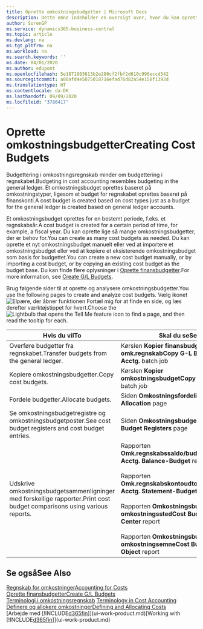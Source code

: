 ```yaml
---
title: Oprette omkostningsbudgetter | Microsoft Docs
description: Dette emne indeholder en oversigt over, hvor du kan oprette og analysere omkostningsbudgetter.
author: SorenGP
ms.service: dynamics365-business-central
ms.topic: article
ms.devlang: na
ms.tgt_pltfrm: na
ms.workload: na
ms.search.keywords: ''
ms.date: 04/01/2020
ms.author: edupont
ms.openlocfilehash: 5e1871083613b2e280cf2fbf2d610c996eccd542
ms.sourcegitcommit: a80afd4e5075018716efad76d82a54e158f1392d
ms.translationtype: HT
ms.contentlocale: da-DK
ms.lasthandoff: 09/09/2020
ms.locfileid: "3786417"
---
```

# <a name="creating-cost-budgets"></a><span data-ttu-id="d819a-103">Oprette omkostningsbudgetter</span><span class="sxs-lookup"><span data-stu-id="d819a-103">Creating Cost Budgets</span></span>
<span data-ttu-id="d819a-104">Budgettering i omkostningsregnskab minder om budgettering i regnskabet.</span><span class="sxs-lookup"><span data-stu-id="d819a-104">Budgeting in cost accounting resembles budgeting in the general ledger.</span></span> <span data-ttu-id="d819a-105">Et omkostningsbudget oprettes baseret på omkostningstyper, ligesom et budget for regnskabet oprettes baseret på finanskonti.</span><span class="sxs-lookup"><span data-stu-id="d819a-105">A cost budget is created based on cost types just as a budget for the general ledger is created based on general ledger accounts.</span></span>  

<span data-ttu-id="d819a-106">Et omkostningsbudget oprettes for en bestemt periode, f.eks. et regnskabsår.</span><span class="sxs-lookup"><span data-stu-id="d819a-106">A cost budget is created for a certain period of time, for example, a fiscal year.</span></span> <span data-ttu-id="d819a-107">Du kan oprette lige så mange omkostningsbudgetter, der er behov for.</span><span class="sxs-lookup"><span data-stu-id="d819a-107">You can create as many cost budgets as needed.</span></span> <span data-ttu-id="d819a-108">Du kan oprette et nyt omkostningsbudget manuelt eller ved at importere et omkostningsbudget eller ved at kopiere et eksisterende omkostningsbudget som basis for budgettet.</span><span class="sxs-lookup"><span data-stu-id="d819a-108">You can create a new cost budget manually, or by importing a cost budget, or by copying an existing cost budget as the budget base.</span></span> <span data-ttu-id="d819a-109">Du kan finde flere oplysninger i [Oprette finansbudgetter](finance-how-create-budgets.md).</span><span class="sxs-lookup"><span data-stu-id="d819a-109">For more information, see [Create G/L Budgets](finance-how-create-budgets.md).</span></span>

<span data-ttu-id="d819a-110">Brug følgende sider til at oprette og analysere omkostningsbudgetter.</span><span class="sxs-lookup"><span data-stu-id="d819a-110">You use the following pages to create and analyze cost budgets.</span></span> <span data-ttu-id="d819a-111">Vælg ikonet ![Elpære, der åbner funktionen Fortæl mig](media/ui-search/search_small.png "Fortæl mig, hvad du vil foretage dig") for at finde en side, og læs derefter værktøjstippet for hvert.</span><span class="sxs-lookup"><span data-stu-id="d819a-111">Choose the ![Lightbulb that opens the Tell Me feature](media/ui-search/search_small.png "Tell me what you want to do") icon to find a page, and then read the tooltip for each.</span></span>

|<span data-ttu-id="d819a-112">Hvis du vil</span><span class="sxs-lookup"><span data-stu-id="d819a-112">To</span></span>|<span data-ttu-id="d819a-113">Skal du se</span><span class="sxs-lookup"><span data-stu-id="d819a-113">See</span></span>|  
|--------|---------|  
|<span data-ttu-id="d819a-114">Overføre budgetter fra regnskabet.</span><span class="sxs-lookup"><span data-stu-id="d819a-114">Transfer budgets from the general ledger.</span></span>|<span data-ttu-id="d819a-115">Kørslen **Kopier finansbudget til omk.regnskab**</span><span class="sxs-lookup"><span data-stu-id="d819a-115">**Copy G-L Budget to Cost Acctg.** batch job</span></span>|  
|<span data-ttu-id="d819a-116">Kopiere omkostningsbudgetter.</span><span class="sxs-lookup"><span data-stu-id="d819a-116">Copy cost budgets.</span></span>|<span data-ttu-id="d819a-117">Kørslen **Kopier omkostningsbudget**</span><span class="sxs-lookup"><span data-stu-id="d819a-117">**Copy Cost Budget** batch job</span></span>|  
|<span data-ttu-id="d819a-118">Fordele budgetter.</span><span class="sxs-lookup"><span data-stu-id="d819a-118">Allocate budgets.</span></span>|<span data-ttu-id="d819a-119">Siden **Omkostningsfordeling**</span><span class="sxs-lookup"><span data-stu-id="d819a-119">**Cost Allocation** page</span></span>|  
|<span data-ttu-id="d819a-120">Se omkostningsbudgetregistre og omkostningsbudgetposter.</span><span class="sxs-lookup"><span data-stu-id="d819a-120">See cost budget registers and cost budget entries.</span></span>|<span data-ttu-id="d819a-121">Siden **Omkostningsbudgetregistre**</span><span class="sxs-lookup"><span data-stu-id="d819a-121">**Cost Budget Registers** page</span></span>|  
|<span data-ttu-id="d819a-122">Udskrive omkostningsbudgetsammenligninger med forskellige rapporter.</span><span class="sxs-lookup"><span data-stu-id="d819a-122">Print cost budget comparisons using various reports.</span></span>|<span data-ttu-id="d819a-123">Rapporten **Omk.regnskabssaldo/budget**</span><span class="sxs-lookup"><span data-stu-id="d819a-123">**Cost Acctg. Balance-Budget** report</span></span><br /><br /> <span data-ttu-id="d819a-124">Rapporten **Omk.regnskabskontoudtog/budget**</span><span class="sxs-lookup"><span data-stu-id="d819a-124">**Cost Acctg. Statement-Budget** report</span></span><br /><br /> <span data-ttu-id="d819a-125">Rapporten **Omkostningsbudget efter omkostningssted**</span><span class="sxs-lookup"><span data-stu-id="d819a-125">**Cost Budget by Cost Center** report</span></span><br /><br /> <span data-ttu-id="d819a-126">Rapporten **Omkostningsbudget efter omkostningsemne**</span><span class="sxs-lookup"><span data-stu-id="d819a-126">**Cost Budget by Cost Object** report</span></span>|  

## <a name="see-also"></a><span data-ttu-id="d819a-127">Se også</span><span class="sxs-lookup"><span data-stu-id="d819a-127">See Also</span></span>  
[<span data-ttu-id="d819a-128">Regnskab for omkostninger</span><span class="sxs-lookup"><span data-stu-id="d819a-128">Accounting for Costs</span></span>](finance-manage-cost-accounting.md)  
[<span data-ttu-id="d819a-129">Oprette finansbudgetter</span><span class="sxs-lookup"><span data-stu-id="d819a-129">Create G/L Budgets</span></span>](finance-how-create-budgets.md)  
<span data-ttu-id="d819a-130">[Terminologi i omkostningsregnskab](finance-terminology-in-cost-accounting.md) </span><span class="sxs-lookup"><span data-stu-id="d819a-130">[Terminology in Cost Accounting](finance-terminology-in-cost-accounting.md) </span></span>  
[<span data-ttu-id="d819a-131">Definere og allokere omkostninger</span><span class="sxs-lookup"><span data-stu-id="d819a-131">Defining and Allocating Costs</span></span>](finance-define-and-allocate-costs.md)  
<span data-ttu-id="d819a-132">[Arbejde med [!INCLUDE[d365fin](includes/d365fin_md.md)]](ui-work-product.md)</span><span class="sxs-lookup"><span data-stu-id="d819a-132">[Working with [!INCLUDE[d365fin](includes/d365fin_md.md)]](ui-work-product.md)</span></span>
